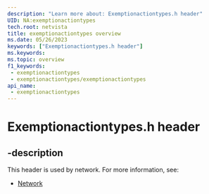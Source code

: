 ```yaml
---
description: "Learn more about: Exemptionactiontypes.h header"
UID: NA:exemptionactiontypes
tech.root: netvista
title: exemptionactiontypes overview
ms.date: 05/26/2023
keywords: ["Exemptionactiontypes.h header"]
ms.keywords: 
ms.topic: overview
f1_keywords:
 - exemptionactiontypes
 - exemptionactiontypes/exemptionactiontypes
api_name:
 - exemptionactiontypes
---
```


# Exemptionactiontypes.h header


## -description

This header is used by network. For more information, see:

- [Network](../_netvista/index.md)

